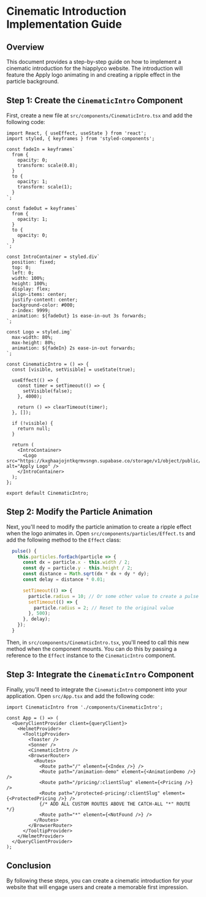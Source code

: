 
# Cinematic Introduction Implementation Guide

## Overview

This document provides a step-by-step guide on how to implement a cinematic introduction for the hiapplyco website. The introduction will feature the Apply logo animating in and creating a ripple effect in the particle background.

## Step 1: Create the `CinematicIntro` Component

First, create a new file at `src/components/CinematicIntro.tsx` and add the following code:

```tsx
import React, { useEffect, useState } from 'react';
import styled, { keyframes } from 'styled-components';

const fadeIn = keyframes`
  from {
    opacity: 0;
    transform: scale(0.8);
  }
  to {
    opacity: 1;
    transform: scale(1);
  }
`;

const fadeOut = keyframes`
  from {
    opacity: 1;
  }
  to {
    opacity: 0;
  }
`;

const IntroContainer = styled.div`
  position: fixed;
  top: 0;
  left: 0;
  width: 100%;
  height: 100%;
  display: flex;
  align-items: center;
  justify-content: center;
  background-color: #000;
  z-index: 9999;
  animation: ${fadeOut} 1s ease-in-out 3s forwards;
`;

const Logo = styled.img`
  max-width: 80%;
  max-height: 80%;
  animation: ${fadeIn} 2s ease-in-out forwards;
`;

const CinematicIntro = () => {
  const [visible, setVisible] = useState(true);

  useEffect(() => {
    const timer = setTimeout(() => {
      setVisible(false);
    }, 4000);

    return () => clearTimeout(timer);
  }, []);

  if (!visible) {
    return null;
  }

  return (
    <IntroContainer>
      <Logo src="https://kxghaajojntkqrmvsngn.supabase.co/storage/v1/object/public/logos//APPLYFullwordlogo2025.png" alt="Apply Logo" />
    </IntroContainer>
  );
};

export default CinematicIntro;
```

## Step 2: Modify the Particle Animation

Next, you'll need to modify the particle animation to create a ripple effect when the logo animates in. Open `src/components/particles/Effect.ts` and add the following method to the `Effect` class:

```ts
  pulse() {
    this.particles.forEach(particle => {
      const dx = particle.x - this.width / 2;
      const dy = particle.y - this.height / 2;
      const distance = Math.sqrt(dx * dx + dy * dy);
      const delay = distance * 0.01;

      setTimeout(() => {
        particle.radius = 10; // Or some other value to create a pulse effect
        setTimeout(() => {
          particle.radius = 2; // Reset to the original value
        }, 500);
      }, delay);
    });
  }
```

Then, in `src/components/CinematicIntro.tsx`, you'll need to call this new method when the component mounts. You can do this by passing a reference to the `Effect` instance to the `CinematicIntro` component.

## Step 3: Integrate the `CinematicIntro` Component

Finally, you'll need to integrate the `CinematicIntro` component into your application. Open `src/App.tsx` and add the following code:

```tsx
import CinematicIntro from './components/CinematicIntro';

const App = () => (
  <QueryClientProvider client={queryClient}>
    <HelmetProvider>
      <TooltipProvider>
        <Toaster />
        <Sonner />
        <CinematicIntro />
        <BrowserRouter>
          <Routes>
            <Route path="/" element={<Index />} />
            <Route path="/animation-demo" element={<AnimationDemo />} />
            <Route path="/pricing/:clientSlug" element={<Pricing />} />
            <Route path="/protected-pricing/:clientSlug" element={<ProtectedPricing />} />
            {/* ADD ALL CUSTOM ROUTES ABOVE THE CATCH-ALL "*" ROUTE */}
            <Route path="*" element={<NotFound />} />
          </Routes>
        </BrowserRouter>
      </TooltipProvider>
    </HelmetProvider>
  </QueryClientProvider>
);
```

## Conclusion

By following these steps, you can create a cinematic introduction for your website that will engage users and create a memorable first impression.
